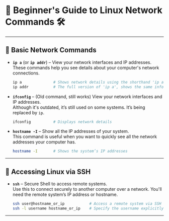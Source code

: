 # **🐧 Beginner's Guide to Linux Network Commands** 🛠️

---

## **🔧 Basic Network Commands**

- **`ip a`** (or **`ip addr`**) – View your network interfaces and IP addresses.  
  These commands help you see details about your computer's network connections.
  ```bash
  ip a              # Shows network details using the shorthand 'ip a'
  ip addr           # The full version of 'ip a', shows the same information
  ```

- **`ifconfig`** – (Old command, still works) View your network interfaces and IP addresses.  
  Although it's outdated, it’s still used on some systems. It’s being replaced by `ip`.
  ```bash
  ifconfig          # Displays network details
  ```

- **`hostname -I`** – Show all the IP addresses of your system.  
  This command is useful when you want to quickly see all the network addresses your computer has.
  ```bash
  hostname -I       # Shows the system’s IP addresses
  ```

---

## **🔐 Accessing Linux via SSH**

- **`ssh`** – Secure Shell to access remote systems.  
  Use this to connect securely to another computer over a network. You'll need the remote system’s IP address or hostname.
  ```bash
  ssh user@hostname_or_ip           # Access a remote system via SSH
  ssh -l username hostname_or_ip    # Specify the username explicitly
  ```

---
